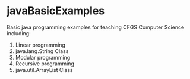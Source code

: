 # javaBasicExamples
Basic java programming examples for teaching CFGS Computer Science including:
1. Linear programming
2. java.lang.String Class
3. Modular programming
4. Recursive programming
5. java.util.ArrayList Class
